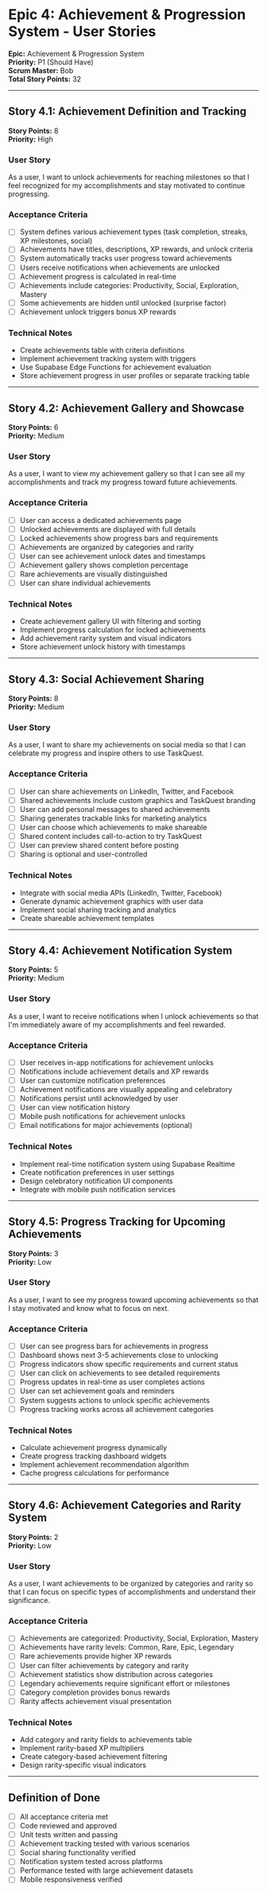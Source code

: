 # Epic 4: Achievement & Progression System - User Stories

**Epic:** Achievement & Progression System  
**Priority:** P1 (Should Have)  
**Scrum Master:** Bob  
**Total Story Points:** 32

---

## Story 4.1: Achievement Definition and Tracking
**Story Points:** 8  
**Priority:** High

### User Story
As a user, I want to unlock achievements for reaching milestones so that I feel recognized for my accomplishments and stay motivated to continue progressing.

### Acceptance Criteria
- [ ] System defines various achievement types (task completion, streaks, XP milestones, social)
- [ ] Achievements have titles, descriptions, XP rewards, and unlock criteria
- [ ] System automatically tracks user progress toward achievements
- [ ] Users receive notifications when achievements are unlocked
- [ ] Achievement progress is calculated in real-time
- [ ] Achievements include categories: Productivity, Social, Exploration, Mastery
- [ ] Some achievements are hidden until unlocked (surprise factor)
- [ ] Achievement unlock triggers bonus XP rewards

### Technical Notes
- Create achievements table with criteria definitions
- Implement achievement tracking system with triggers
- Use Supabase Edge Functions for achievement evaluation
- Store achievement progress in user profiles or separate tracking table

---

## Story 4.2: Achievement Gallery and Showcase
**Story Points:** 6  
**Priority:** Medium

### User Story
As a user, I want to view my achievement gallery so that I can see all my accomplishments and track my progress toward future achievements.

### Acceptance Criteria
- [ ] User can access a dedicated achievements page
- [ ] Unlocked achievements are displayed with full details
- [ ] Locked achievements show progress bars and requirements
- [ ] Achievements are organized by categories and rarity
- [ ] User can see achievement unlock dates and timestamps
- [ ] Achievement gallery shows completion percentage
- [ ] Rare achievements are visually distinguished
- [ ] User can share individual achievements

### Technical Notes
- Create achievement gallery UI with filtering and sorting
- Implement progress calculation for locked achievements
- Add achievement rarity system and visual indicators
- Store achievement unlock history with timestamps

---

## Story 4.3: Social Achievement Sharing
**Story Points:** 8  
**Priority:** Medium

### User Story
As a user, I want to share my achievements on social media so that I can celebrate my progress and inspire others to use TaskQuest.

### Acceptance Criteria
- [ ] User can share achievements on LinkedIn, Twitter, and Facebook
- [ ] Shared achievements include custom graphics and TaskQuest branding
- [ ] User can add personal messages to shared achievements
- [ ] Sharing generates trackable links for marketing analytics
- [ ] User can choose which achievements to make shareable
- [ ] Shared content includes call-to-action to try TaskQuest
- [ ] User can preview shared content before posting
- [ ] Sharing is optional and user-controlled

### Technical Notes
- Integrate with social media APIs (LinkedIn, Twitter, Facebook)
- Generate dynamic achievement graphics with user data
- Implement social sharing tracking and analytics
- Create shareable achievement templates

---

## Story 4.4: Achievement Notification System
**Story Points:** 5  
**Priority:** Medium

### User Story
As a user, I want to receive notifications when I unlock achievements so that I'm immediately aware of my accomplishments and feel rewarded.

### Acceptance Criteria
- [ ] User receives in-app notifications for achievement unlocks
- [ ] Notifications include achievement details and XP rewards
- [ ] User can customize notification preferences
- [ ] Achievement notifications are visually appealing and celebratory
- [ ] Notifications persist until acknowledged by user
- [ ] User can view notification history
- [ ] Mobile push notifications for achievement unlocks
- [ ] Email notifications for major achievements (optional)

### Technical Notes
- Implement real-time notification system using Supabase Realtime
- Create notification preferences in user settings
- Design celebratory notification UI components
- Integrate with mobile push notification services

---

## Story 4.5: Progress Tracking for Upcoming Achievements
**Story Points:** 3  
**Priority:** Low

### User Story
As a user, I want to see my progress toward upcoming achievements so that I stay motivated and know what to focus on next.

### Acceptance Criteria
- [ ] User can see progress bars for achievements in progress
- [ ] Dashboard shows next 3-5 achievements close to unlocking
- [ ] Progress indicators show specific requirements and current status
- [ ] User can click on achievements to see detailed requirements
- [ ] Progress updates in real-time as user completes actions
- [ ] User can set achievement goals and reminders
- [ ] System suggests actions to unlock specific achievements
- [ ] Progress tracking works across all achievement categories

### Technical Notes
- Calculate achievement progress dynamically
- Create progress tracking dashboard widgets
- Implement achievement recommendation algorithm
- Cache progress calculations for performance

---

## Story 4.6: Achievement Categories and Rarity System
**Story Points:** 2  
**Priority:** Low

### User Story
As a user, I want achievements to be organized by categories and rarity so that I can focus on specific types of accomplishments and understand their significance.

### Acceptance Criteria
- [ ] Achievements are categorized: Productivity, Social, Exploration, Mastery
- [ ] Achievements have rarity levels: Common, Rare, Epic, Legendary
- [ ] Rare achievements provide higher XP rewards
- [ ] User can filter achievements by category and rarity
- [ ] Achievement statistics show distribution across categories
- [ ] Legendary achievements require significant effort or milestones
- [ ] Category completion provides bonus rewards
- [ ] Rarity affects achievement visual presentation

### Technical Notes
- Add category and rarity fields to achievements table
- Implement rarity-based XP multipliers
- Create category-based achievement filtering
- Design rarity-specific visual indicators

---

## Definition of Done
- [ ] All acceptance criteria met
- [ ] Code reviewed and approved
- [ ] Unit tests written and passing
- [ ] Achievement tracking tested with various scenarios
- [ ] Social sharing functionality verified
- [ ] Notification system tested across platforms
- [ ] Performance tested with large achievement datasets
- [ ] Mobile responsiveness verified
